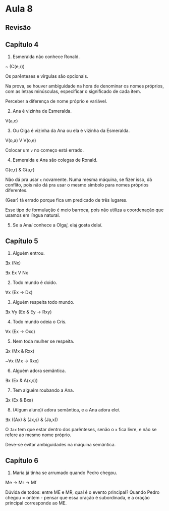 Aula 8
======

Revisão
-------

Capítulo 4
----------

1. Esmeralda não conhece Ronald.

~ (C(e,r))

Os parênteses e vírgulas são opcionais.

Na prova, se houver ambiguidade na hora de denominar os nomes próprios, com as letras minúsculas, especificar o significado de cada item.

Perceber a diferença de nome próprio e variável.

2. Ana é vizinha de Esmeralda.

V(a,e)

3. Ou Olga é vizinha da Ana ou ela é vizinha da Esmeralda.

V(o,a) V V(o,e)

Colocar um `v` no começo está errado.

4. Esmeralda e Ana são colegas de Ronald.

G(e,r) & G(a,r)

Não dá pra usar `c` novamente. Numa mesma máquina, se fizer isso, dá conflito, pois não dá pra usar o mesmo símbolo para nomes próprios diferentes.

(Gear) tá errado porque fica um predicado de três lugares.

Esse tipo de formulação é meio barroca, pois não utiliza a coordenação que usamos em língua natural.

5. Se a Ana*i* conhece a Olga*j*, ela*j* gosta dela*i*.

Capítulo 5
----------

1. Alguém entrou.

∃x (Nx)

∃x Ex V Nx

2. Todo mundo é doido.

∀x (Ex -> Dx)

3. Alguém respeita todo mundo.

∃x ∀y (Ex & Ey -> Rxy)

4. Todo mundo odeia o Cris.

∀x (Ex -> Oxc)

5. Nem toda mulher se respeita.

∃x (Mx & Rxx)

~∀x (Mx -> Rxx)

6. Alguém adora semântica.

∃x (Ex & A(x,s))

7. Tem alguém roubando a Ana.

∃x (Ex & Bxa)

8. (Algum aluno)*i* adora semântica, e a Ana adora ele*i*.

∃x ((Ax) & (Jx,s) & (Ja,x))

O `Jax` tem que estar dentro dos parênteses, senão o `x` fica livre, e não se refere ao mesmo nome próprio.

Deve-se evitar ambiguidades na máquina semântica.

Capítulo 6
----------

1. Maria já tinha se arrumado quando Pedro chegou.

Me -> Mr -> Mf

Dúvida de todos: entre ME e MR, qual é o evento principal? Quando Pedro chegou = ontem - pensar que essa oração é subordinada, e a oração principal corresponde ao ME.
